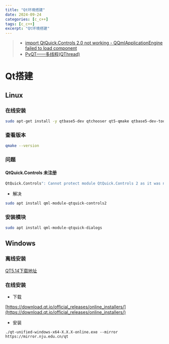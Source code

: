 ```yaml
---
title: "Qt环境搭建"
date: 2024-09-24
categories: [c_c++]
tags: [c_c++]
excerpt: "Qt环境搭建"
---
```


> - [import QtQuick.Controls 2.0 not working - QQmlApplicationEngine failed to load component](https://stackoverflow.com/questions/38030140/import-qtquick-controls-2-0-not-working-qqmlapplicationengine-failed-to-load-c)
> - [PyQT——多线程(QThread)](https://blog.csdn.net/qq_35809147/article/details/116167446)

# Qt搭建

## Linux

### 在线安装

```sh
sudo apt-get install -y qtbase5-dev qtchooser qt5-qmake qtbase5-dev-tools qtcreator qtdeclarative5-dev qtquickcontrols2-5-dev
```

### 查看版本

```sh
qmake --version
```

### 问题

#### QtQuick.Controls 未注册

```sh
QtQuick.Controls": Cannot protect module QtQuick.Controls 2 as it was never registered
```

- 解决

```sh
sudo apt install qml-module-qtquick-controls2
```

### 安装模块

```sh
sudo apt install qml-module-qtquick-dialogs
```

## Windows

### 离线安装

[QT5.14下载地址](https://download.qt.io/archive/qt/5.14/5.14.0/qt-opensource-windows-x86-5.14.0.exe)

### 在线安装

- 下载

[https://download.qt.io/official_releases/online_installers/](https://download.qt.io/official_releases/online_installers/)

- 安装

```shell
./qt-unified-windows-x64-X.X.X-online.exe --mirror https://mirror.nju.edu.cn/qt  
```